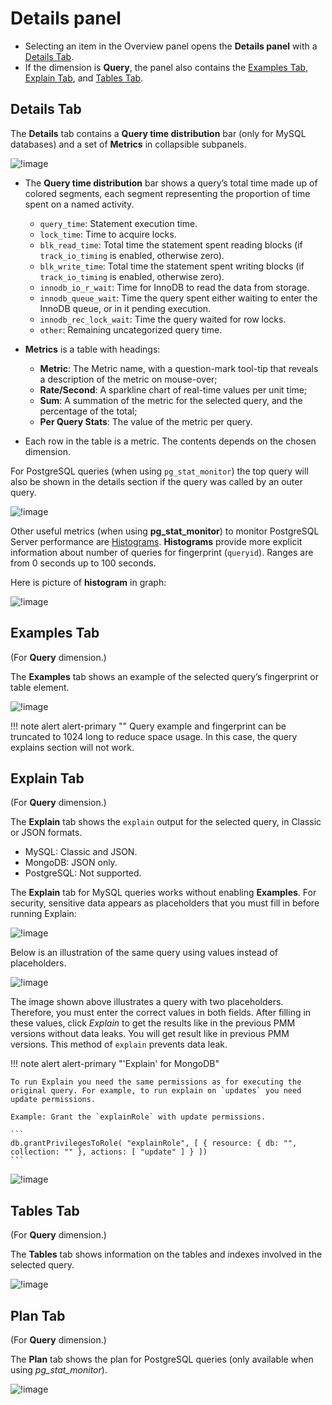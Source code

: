 # Details panel

- Selecting an item in the Overview panel opens the **Details panel** with a [Details Tab](#details-tab).
- If the dimension is **Query**, the panel also contains the [Examples Tab](#examples-tab), [Explain Tab](#explain-tab), and [Tables Tab](#tables-tab).

## Details Tab

The **Details** tab contains a **Query time distribution** bar (only for MySQL databases) and a set of **Metrics** in collapsible subpanels.

![!image](../../../_images/PMM_Query_Analytics_Tabs_Details.jpg)

- The **Query time distribution** bar shows a query’s total time made up of colored segments, each segment representing the proportion of time spent on a named activity.

    - `query_time`: Statement execution time.
    - `lock_time`: Time to acquire locks.
    - `blk_read_time`: Total time the statement spent reading blocks (if `track_io_timing` is enabled, otherwise zero).
    - `blk_write_time`: Total time the statement spent writing blocks (if `track_io_timing` is enabled, otherwise zero).
    - `innodb_io_r_wait`: Time for InnoDB to read the data from storage.
    - `innodb_queue_wait`: Time the query spent either waiting to enter the InnoDB queue, or in it pending execution.
    - `innodb_rec_lock_wait`: Time the query waited for row locks.
    - `other`: Remaining uncategorized query time.

- **Metrics** is a table with headings:

    - **Metric**: The Metric name, with a question-mark tool-tip that reveals a description of the metric on mouse-over;
    - **Rate/Second**: A sparkline chart of real-time values per unit time;
    - **Sum**: A summation of the metric for the selected query, and the percentage of the total;
    - **Per Query Stats**: The value of the metric per query.

- Each row in the table is a metric. The contents depends on the chosen dimension.

For PostgreSQL queries (when using `pg_stat_monitor`) the top query will also be shown in the details section if the query was called by an outer query.

![!image](../../../_images/PMM_Query_Analytics_Tabs_Details_TopQuery.png)

Other useful metrics (when using **pg_stat_monitor**) to monitor PostgreSQL Server performance are [Histograms](https://github.com/percona/pg_stat_monitor/blob/master/docs/USER_GUIDE.md#histogram). 
**Histograms** provide more explicit information about number of queries for fingerprint (`queryid`). Ranges are from 0 seconds up to 100 seconds.  

Here is picture of **histogram** in graph:

![!image](../../../_images/PMM_Query_Analytics_Tabs_Details_Histogram.png)

## Examples Tab

(For **Query** dimension.)

The **Examples** tab shows an example of the selected query’s fingerprint or table element.

![!image](../../../_images/PMM_Query_Analytics_Tabs_Examples.jpg)

!!! note alert alert-primary ""
    Query example and fingerprint can be truncated to 1024 long to reduce space usage. In this case, the query explains section will not work.

## Explain Tab

(For **Query** dimension.)

The **Explain** tab shows the `explain` output for the selected query, in Classic or JSON formats.

- MySQL: Classic and JSON.
- MongoDB: JSON only.
- PostgreSQL: Not supported.

The **Explain** tab for MySQL queries works without enabling **Examples**. For security, sensitive data appears as placeholders that you must fill in before running Explain:

![!image](../../../_images/PMM_Query_Analytics_Tabs_Explain_With_Placeholders.png)

Below is an illustration of the same query using values instead of placeholders.

![!image](../../../_images/PMM_Query_Analytics_Tabs_Explain_With_Values.png)

The image shown above illustrates a query with two placeholders. Therefore, you must enter the correct values in both fields. After filling in these values, click *Explain* to get the results like in the previous PMM versions without data leaks.
You will get result like in previous PMM versions. This method of `explain` prevents data leak.

!!! note alert alert-primary "'Explain' for MongoDB"

    To run Explain you need the same permissions as for executing the original query. For example, to run explain on `updates` you need update permissions.  

    Example: Grant the `explainRole` with update permissions.

    ```
    db.grantPrivilegesToRole( "explainRole", [ { resource: { db: "", collection: "" }, actions: [ "update" ] } ])
    ```

![!image](../../../_images/PMM_Query_Analytics_Tabs_Explain.jpg)

## Tables Tab

(For **Query** dimension.)

The **Tables** tab shows information on the tables and indexes involved in the selected query.

![!image](../../../_images/PMM_Query_Analytics_Tabs_Tables.jpg)

## Plan Tab

(For **Query** dimension.)

The **Plan** tab shows the plan for PostgreSQL queries (only available when using *pg_stat_monitor*).

![!image](../../../_images/PMM_Query_Analytics_Tabs_Plan.png)